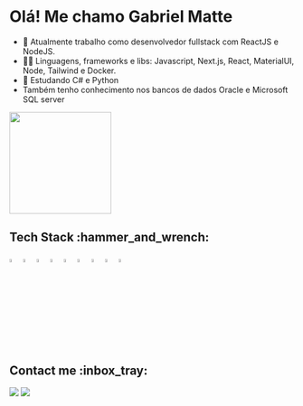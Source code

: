 <h1>Olá! Me chamo Gabriel Matte</h1>

- 🔭 Atualmente trabalho como desenvolvedor fullstack com ReactJS e NodeJS.
- 👨‍💻 Linguagens, frameworks e libs: Javascript, Next.js, React, MaterialUI, Node, Tailwind e Docker.
- 🌱 Estudando C# e Python
- Também tenho conhecimento nos bancos de dados Oracle e Microsoft SQL server

<div>
  <a href="https://github.com/GabrielMatteElias"></a>
  <img height="180em" src="https://github-readme-stats.vercel.app/api/top-langs/?username=GabrielMatteElias&layout=compact&langs_count=7&theme=dracula"/>
</div>

<div>
  <h2>Tech Stack :hammer_and_wrench:	</h2>
  <img src="https://cdn.jsdelivr.net/gh/devicons/devicon@latest/icons/nextjs/nextjs-original.svg"  width="4%"/>
  <img src="https://cdn.jsdelivr.net/gh/devicons/devicon/icons/react/react-original-wordmark.svg" width="4%" />
  <img src="https://cdn.jsdelivr.net/gh/devicons/devicon@latest/icons/nodejs/nodejs-original-wordmark.svg" width="4%" />
  <img src="https://cdn.jsdelivr.net/gh/devicons/devicon/icons/javascript/javascript-original.svg" width="4%"/>
  <img src="https://cdn.jsdelivr.net/gh/devicons/devicon/icons/css3/css3-original.svg" width="4%"/>
  <img src="https://cdn.jsdelivr.net/gh/devicons/devicon/icons/html5/html5-original.svg" width="4%"/>
  <img src="https://cdn.jsdelivr.net/gh/devicons/devicon@latest/icons/materialui/materialui-original.svg"  width="4%"/>
  <img src="https://cdn.jsdelivr.net/gh/devicons/devicon/icons/bootstrap/bootstrap-original.svg" width="4%"/>
  <img src="[https://cdn.jsdelivr.net/gh/devicons/devicon/icons/bootstrap/bootstrap-original.svg](https://cdn.jsdelivr.net/npm/tailwindcss@3.4.3/base.min.css)" width="4%"/>
  
  
  <i class="devicon-oracle-original colored"></i>                                 
</div> 

<div>
  <h2>Contact me :inbox_tray:		</h2>
  <a href = "mailto:gabrielmatteelias@gmail.com"><img src="https://img.shields.io/badge/Gmail-D14836?style=for-the-badge&logo=gmail&logoColor=white" target="_blank"></a>
  <a href="https://www.linkedin.com/in/gabriel-matte-elias-05baab189/" target="_blank"><img src="https://img.shields.io/badge/LinkedIn-0077B5?style=for-the-badge&logo=linkedin&logoColor=white"></a>
</div> 
                 
          


